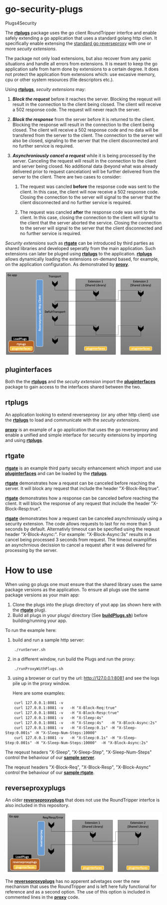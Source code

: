 # go-security-plugs
Plugs4Security


The [**rtplugs**](https://github.com/IBM/go-security-plugs/tree/main/rtplugs) package  uses the go client RoundTripper interfce and enable safely extending a go application that uses a standard golang http clien. It specifically enable extensing the [standard go reverseproxy](https://go.dev/src/net/http/httputil/reverseproxy.go) with one or more *secuity extensions*. 

The package not only load extensions, but also recover from any panic situations and handle all errors  from extensions. It is meant to keep the go application safe from harm done by extensions to a certain degree. It does not protect the application from extensions which: use excasive memory, cpu or other system resources (file descriptors etc.). 

Using [**rtplugs**](https://github.com/IBM/go-security-plugs/tree/main/rtplugs), *secuity extensions* may:

1. ___Block the request___ before it reaches the server. Blocking the reqeust will result in the connection to the client being closed.  The client will receive a 502 response code. The request will never reach the server.

2. ___Block the response___ from the server before it is returned to the client. Blocking the response will result in the connection to the client being closed. The client will receive a 502 response code and no data will be transfered from the server to the client. The connection to the server will also be closed, signaling to the server that the client disconnected and no further service is required. 

3. ___Asynchroniously cancel a request___ while it is being processed by the server. Canceling the request will result in the connection to the client and server being closed. No additional data (beyond what was already delivered prior to request cancelation) will be further delivered from the server to the client. There are two cases to consider:

    1. The request was cancled __before__ the response code was sent to the client. In this case, the client will now receive a 502 response code.  Closing the connection to the server will signal to the server that the client disconnected and no further service is required.

    2.  The request was cancled __after__ the response code was sent to the client. In this case, closing the connection to the client will signal to the client that the server aborted the service. Closing the connection to the server will signal to the server that the client disconnected and no further service is required. 


*Security extensions* such as [**rtgate**](https://github.com/IBM/go-security-plugs/tree/main/plugs/rtgate) can be introduced by third parties as shared libraries and developed seperatly from the main application. Such extensions can later be pluged using [**rtplugs**](https://github.com/IBM/go-security-plugs/tree/main/rtplugs) to the application. [**rtplugs**](https://github.com/IBM/go-security-plugs/tree/main/rtplugs) allows dynamically loading the extensions on-demand based, for example, on the application configuration. As demonstrated by [**proxy**](https://github.com/IBM/go-security-plugs/tree/proxy.go).


![image](https://github.com/IBM/go-security-plugs/blob/main/rtplugins.png)



## pluginterfaces

Both the the  [**rtplugs**](https://github.com/IBM/go-security-plugs/tree/main/rtplugs) and the *secuity extension* import the [**pluginterfaces**](https://github.com/IBM/go-security-plugs/tree/main/pluginterfaces) package to gain access to the interfaces shared between the two.


## rtplugs

An application looking to extend reverseproxy (or any other http client) use the [**rtplugs**](https://github.com/IBM/go-security-plugs/tree/main/rtplugs) to load and communicate with the *secuity extensions*.

[**proxy**](https://github.com/IBM/go-security-plugs/tree/proxy.go) is an example of a go application that uses the go reverseproxy and enable a unified and simple interface for security extensions by importing and using [**rtplugs**](https://github.com/IBM/go-security-plugs/tree/main/rtplugs).

## rtgate

[**rtgate**](https://github.com/IBM/go-security-plugs/tree/main/plugs/rtgate) is an example third party secuity enhancement which import and use [**pluginterfaces**](https://github.com/IBM/go-security-plugs/tree/main/pluginterfaces) and can be loaded by the [**rtplugs**](https://github.com/IBM/go-security-plugs/tree/main/rtplugs).

[**rtgate**](https://github.com/IBM/go-security-plugs/tree/main/plugs/rtgate) demonstrates how a request can be canceled before reaching the server. It will block any request that include the header "X-Block-Req:true". 


[**rtgate**](https://github.com/IBM/go-security-plugs/tree/main/plugs/rtgate) demonstrates how a response can be canceled before reaching the client. It will block the response of any request that include the header "X-Block-Resp:true". 


[**rtgate**](https://github.com/IBM/go-security-plugs/tree/main/plugs/rtgate) demonstrates how a request can be canceled asynchrniously using a security extension. The code allows requests to last for no more than 5 seconds by default. Alternativly timeout can be specified using the reqeust header "X-Block-Async:<duration>". For example: "X-Block-Async:3s" results in a cancel being processed 3 seconds from request. The timeout examplifies an asynchrnious decission to  cancel a request after it was delivered for processing by the server. 

# How to use

When using go plugs one must ensure that the shared library uses the same package versions as the application. To ensure all plugs use the same package versions as your main app:
1. Clone the plugs into the plugs directory of yout app (as shown here with the [**rtgate**](https://github.com/IBM/go-security-plugs/tree/main/plugs/rtgate) plug).
2. Build all plugs in your plugs/ directory (See [**buildPlugs.sh**](https://github.com/IBM/go-security-plugs/blob/main/buildPlugs.sh)) before building/running your app. 




To run the example here:

1. build and run a sample http server:
```
    ./runServer.sh
```
2. in a different window, run build the Plugs and run the proxy:
```
    ./runProxyWithPlugs.sh
```

3. using a browser or curl try the url: http://127.0.0.1:8081   and see the logs pile up in the proxy window.
   
    Here are some examples: 
```
    curl 127.0.0.1:8081 -v   
    curl 127.0.0.1:8081 -v   -H "X-Block-Req:true"
    curl 127.0.0.1:8081 -v   -H "X-Block-Resp:true"
    curl 127.0.0.1:8081 -v   -H "X-Sleep:4s"
    curl 127.0.0.1:8081 -v   -H "X-Sleep:4s"   -H "X-Block-Async:2s"
    curl 127.0.0.1:8081 -v   -H "X-Sleep:0.1s" -H "X-Sleep-Step:0.001s" -H "X-Sleep-Num-Steps:10000"
    curl 127.0.0.1:8081 -v   -H "X-Sleep:0.1s" -H "X-Sleep-Step:0.001s" -H "X-Sleep-Num-Steps:10000"  -H "X-Block-Async:2s"
```

The reqeust headers "X-Sleep", "X-Sleep-Step", "X-Sleep-Num-Steps" control the behaviour of our  [**sample server**](https://github.com/IBM/go-security-plugs/tree/main/server). 
    

The reqeust headers  "X-Block-Req", "X-Block-Resp",  "X-Block-Async" control the behaviour of our  [**sample rtgate**](https://github.com/IBM/go-security-plugs/tree/main/plugs/rtgate). 

## reverseproxyplugs

An older [**reverseproxyplugs**](https://github.com/IBM/go-security-plugs/tree/main/reverseproxyplugs) that does not use the RoundTripper interfce is also included in this repository. 

![image](https://github.com/IBM/go-security-plugs/blob/main/reverseproxyplugs.png)


The [**reverseproxyplugs**](https://github.com/IBM/go-security-plugs/tree/main/reverseproxyplugs) has no apperent advetages over the new mechanism that uses the RoundTripper and is left here fully functional for reference and as a second option. The use of this option is included in commented lines in the [**proxy**](https://github.com/IBM/go-security-plugs/tree/proxy.go) code. 

   


    

